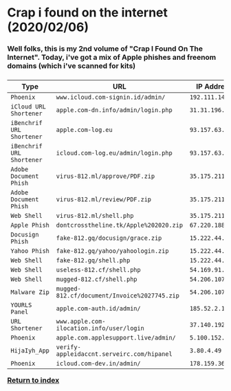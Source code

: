 <h1>Crap i found on the internet (2020/02/06)</h1>
<h3>Well folks, this is my 2nd volume of "Crap I Found On The Internet". Today, i've got a mix of Apple phishes and freenom domains (which i've scanned for kits)<h3>

|Type                     |URL                                         |IP Address      |Threat Actor Email           |
|-------------------------|--------------------------------------------|----------------|-----------------------------|
|`Phoenix`                |`www.icloud.com-signin.id/admin/`           |`192.111.147.51`|`N/A`                        |
|`iCloud URL Shortener`   |`apple.com-dn.info/admin/login.php`         |`31.31.196.197` |`N/A`                        |
|`iBenchrif URL Shortener`|`apple.com-log.eu`                          |`93.157.63.221` |`N/A`                        |
|`iBenchrif URL Shortener`|`icloud.com-log.eu/admin/login.php`         |`93.157.63.221` |`N/A`                        |
|`Adobe Document Phish`   |`virus-812.ml/approve/PDF.zip`              |`35.175.211.65` |`dnovanton@gmail.com`        |
|`Adobe Document Phish`   |`virus-812.ml/review/PDF.zip`               |`35.175.211.65` |`dnovanton@gmail.com`        |
|`Web Shell`              |`virus-812.ml/shell.php`                    |`35.175.211.65` |`N/A`                        |
|`Apple Phish`            |`dontcrosstheline.tk/Apple%202020.zip`      |`67.220.188.162`|`coffeyanderson001@gmail.com`|
|`Docusign Phish`         |`fake-812.gq/docusign/grace.zip`            |`15.222.44.122` |`rakapaksi133@gmail.com`     |
|`Yahoo Phish`            |`fake-812.gq/yahoo/yahoologin.zip`          |`15.222.44.122` |`youremailhere@gmail.com`    |
|`Web Shell`              |`fake-812.gq/shell.php`                     |`15.222.44.122` |`N/A`                        |
|`Web Shell`              |`useless-812.cf/shell.php`                  |`54.169.91.206` |`N/A`                        |
|`Web Shell`              |`mugged-812.cf/shell.php`                   |`54.206.107.221`|`N/A`                        |
|`Malware Zip`            |`mugged-812.cf/document/Invoice%2027745.zip`|`54.206.107.221`|`N/A`                        |
|`YOURLS Panel`           |`apple.com-auth.id/admin/`                  |`185.52.2.117`  |`N/A`                        |
|`URL Shortener`          |`www.apple.com-ilocation.info/user/login`   |`37.140.192.154`|`N/A`                        |
|`Phoenix`                |`apple.com.applesupport.live/admin/`        |`5.100.152.162` |`N/A`                        |
|`HijaIyh_App`            |`verify-appleidaccnt.serveirc.com/hipanel`  |`3.80.4.49`     |`N/A`                        |
|`Phoenix`                |`icloud.com-dev.in/admin/`                  |`178.159.36.140`|`N/A`                        |

<a href="/">Return to index</a>
